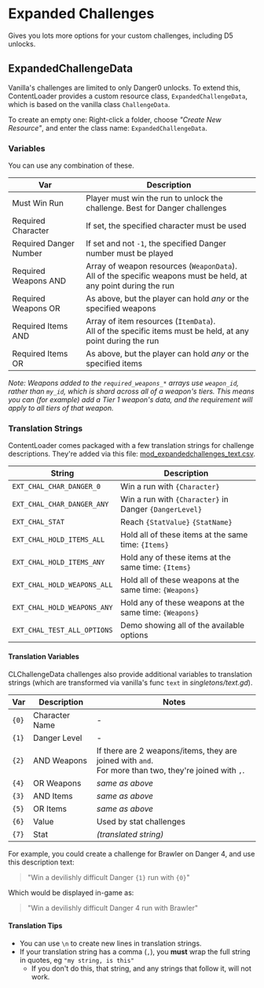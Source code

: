 # Expanded Challenges

Gives you lots more options for your custom challenges, including D5 unlocks.

## ExpandedChallengeData

Vanilla's challenges are limited to only Danger0 unlocks. To extend this, ContentLoader provides a custom resource class, `ExpandedChallengeData`, which is based on the vanilla class `ChallengeData`.

To create an empty one: Right-click a folder, choose *"Create New Resource"*, and enter the class name: `ExpandedChallengeData`.

### Variables

You can use any combination of these.

| Var | Description |
| --- | ----------- |
| Must Win Run | Player must win the run to unlock the challenge. Best for Danger challenges |
| Required Character | If set, the specified character must be used |
| Required Danger Number | If set and not `-1`, the specified Danger number must be played |
| Required Weapons AND | Array of weapon resources (`WeaponData`). <br>All of the specific weapons must be held, at any point during the run |
| Required Weapons OR | As above, but the player can hold *any* or the specified weapons |
| Required Items AND | Array of item resources (`ItemData`). <br>All of the specific items must be held, at any point during the run |
| Required Items OR | As above, but the player can hold *any* or the specified items |

*Note: Weapons added to the `required_weapons_*` arrays use `weapon_id`, rather than `my_id`, which is shard across all of a weapon's tiers. This means you can (for example) add a Tier 1 weapon's data, and the requirement will apply to all tiers of that weapon.*

### Translation Strings

ContentLoader comes packaged with a few translation strings for challenge descriptions. They're added via this file: [mod_expandedchallenges_text.csv](https://github.com/BrotatoMods/Darkly77-ExpandedChallenges/blob/main/root/mods-unpacked/Darkly77-ExpandedChallenges/translations/mod_expandedchallenges_text.csv).

| String | Description |
| ------ | ----------- |
| `EXT_CHAL_CHAR_DANGER_0`    | Win a run with `{Character}` |
| `EXT_CHAL_CHAR_DANGER_ANY`  | Win a run with `{Character}` in Danger `{DangerLevel}` |
| `EXT_CHAL_STAT`             | Reach `{StatValue}` `{StatName}` |
| `EXT_CHAL_HOLD_ITEMS_ALL`   | Hold all of these items at the same time: `{Items}` |
| `EXT_CHAL_HOLD_ITEMS_ANY`   | Hold any of these items at the same time: `{Items}` |
| `EXT_CHAL_HOLD_WEAPONS_ALL` | Hold all of these weapons at the same time: `{Weapons}` |
| `EXT_CHAL_HOLD_WEAPONS_ANY` | Hold any of these weapons at the same time: `{Weapons}` |
| `EXT_CHAL_TEST_ALL_OPTIONS` | Demo showing all of the available options |


#### Translation Variables

CLChallengeData challenges also provide additional variables to translation strings (which are transformed via vanilla's func `text` in *singletons/text.gd*).

| Var | Description | Notes |
| --- | ----------- | ----- |
| `{0}` | Character Name | - |
| `{1}` | Danger Level | - |
| `{2}` | AND Weapons | If there are 2 weapons/items, they are joined with `and`. <br>For more than two, they're joined with `,`. |
| `{4}` | OR Weapons | *same as above* |
| `{3}` | AND Items | *same as above* |
| `{5}` | OR Items | *same as above* |
| `{6}` | Value | Used by stat challenges |
| `{7}` | Stat | *(translated string)* |

For example, you could create a challenge for Brawler on Danger 4, and use this description text:

> "Win a devilishly difficult Danger `{1}` run with `{0}`"

Which would be displayed in-game as:

> "Win a devilishly difficult Danger 4 run with Brawler"

#### Translation Tips

- You can use `\n` to create new lines in translation strings.
- If your translation string has a comma (`,`), you **must** wrap the full string in quotes, eg `"my string, is this"`
  - If you don't do this, that string, and any strings that follow it, will not work.
